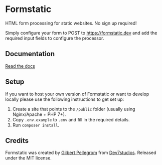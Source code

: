 # Formstatic

HTML form processing for static websites. No sign up required!

Simply configure your form to POST to https://formstatic.dev and add the required input fields to configure the processor.

## Documentation

[Read the docs](https://formstatic.dev/docs)

## Setup

If you want to host your own version of Formstatic or want to develop locally please use the following instructions to get set up:

1. Create a site that points to the `/public` folder (usually using Nginx/Apache + PHP 7+).
1. Copy `.env.example` to `.env` and fill in the required details.
1. Run `composer install`.

## Credits

Formstatic was created by [Gilbert Pellegrom](https://gilbitron.me) from [Dev7studios](https://dev7studios.co). Released under the MIT license.
